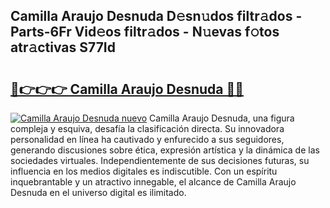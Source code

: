 ## Camilla Araujo Desnuda D𝚎sn𝚞dos filtr𝚊dos - Parts-6Fr Vid𝚎os filtr𝚊dos - N𝚞evas f𝚘tos atr𝚊ctivas S77Id

# <h2><a href="http://mb3s9d.tromn.icu/?c=Camilla+Araujo+Desnuda">🔗👉👉👉 Camilla Araujo Desnuda 🔗🔗</a></h2>

[![Camilla Araujo Desnuda nuevo](https://i.imgur.com/pEAQMta.gif)](http://mb3s9d.tromn.icu/?c=Camilla+Araujo+Desnuda)
Camilla Araujo Desnuda, una figura compleja y esquiva, desafía la clasificación directa. Su innovadora personalidad en línea ha cautivado y enfurecido a sus seguidores, generando discusiones sobre ética, expresión artística y la dinámica de las sociedades virtuales. Independientemente de sus decisiones futuras, su influencia en los medios digitales es indiscutible. Con un espíritu inquebrantable y un atractivo innegable, el alcance de Camilla Araujo Desnuda en el universo digital es ilimitado.
